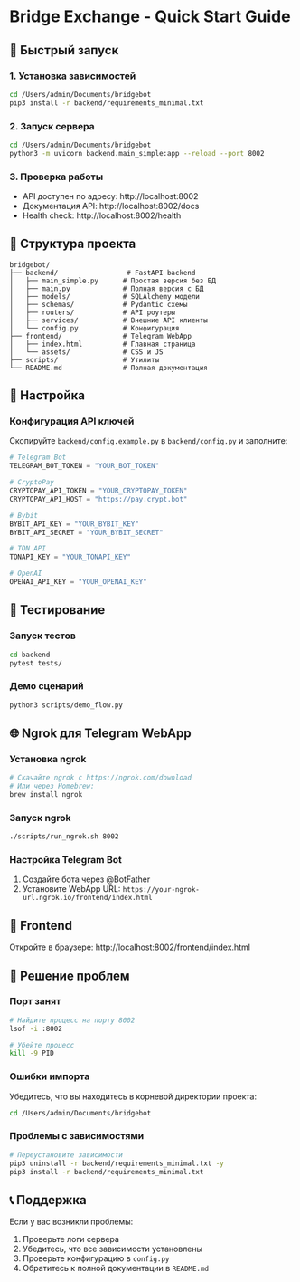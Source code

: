 # Bridge Exchange - Quick Start Guide

## 🚀 Быстрый запуск

### 1. Установка зависимостей
```bash
cd /Users/admin/Documents/bridgebot
pip3 install -r backend/requirements_minimal.txt
```

### 2. Запуск сервера
```bash
cd /Users/admin/Documents/bridgebot
python3 -m uvicorn backend.main_simple:app --reload --port 8002
```

### 3. Проверка работы
- API доступен по адресу: http://localhost:8002
- Документация API: http://localhost:8002/docs
- Health check: http://localhost:8002/health

## 📁 Структура проекта

```
bridgebot/
├── backend/                 # FastAPI backend
│   ├── main_simple.py      # Простая версия без БД
│   ├── main.py             # Полная версия с БД
│   ├── models/             # SQLAlchemy модели
│   ├── schemas/            # Pydantic схемы
│   ├── routers/            # API роутеры
│   ├── services/           # Внешние API клиенты
│   └── config.py           # Конфигурация
├── frontend/               # Telegram WebApp
│   ├── index.html          # Главная страница
│   └── assets/             # CSS и JS
├── scripts/                # Утилиты
└── README.md               # Полная документация
```

## 🔧 Настройка

### Конфигурация API ключей
Скопируйте `backend/config.example.py` в `backend/config.py` и заполните:

```python
# Telegram Bot
TELEGRAM_BOT_TOKEN = "YOUR_BOT_TOKEN"

# CryptoPay
CRYPTOPAY_API_TOKEN = "YOUR_CRYPTOPAY_TOKEN"
CRYPTOPAY_API_HOST = "https://pay.crypt.bot"

# Bybit
BYBIT_API_KEY = "YOUR_BYBIT_KEY"
BYBIT_API_SECRET = "YOUR_BYBIT_SECRET"

# TON API
TONAPI_KEY = "YOUR_TONAPI_KEY"

# OpenAI
OPENAI_API_KEY = "YOUR_OPENAI_KEY"
```

## 🧪 Тестирование

### Запуск тестов
```bash
cd backend
pytest tests/
```

### Демо сценарий
```bash
python3 scripts/demo_flow.py
```

## 🌐 Ngrok для Telegram WebApp

### Установка ngrok
```bash
# Скачайте ngrok с https://ngrok.com/download
# Или через Homebrew:
brew install ngrok
```

### Запуск ngrok
```bash
./scripts/run_ngrok.sh 8002
```

### Настройка Telegram Bot
1. Создайте бота через @BotFather
2. Установите WebApp URL: `https://your-ngrok-url.ngrok.io/frontend/index.html`

## 📱 Frontend

Откройте в браузере: http://localhost:8002/frontend/index.html

## 🐛 Решение проблем

### Порт занят
```bash
# Найдите процесс на порту 8002
lsof -i :8002

# Убейте процесс
kill -9 PID
```

### Ошибки импорта
Убедитесь, что вы находитесь в корневой директории проекта:
```bash
cd /Users/admin/Documents/bridgebot
```

### Проблемы с зависимостями
```bash
# Переустановите зависимости
pip3 uninstall -r backend/requirements_minimal.txt -y
pip3 install -r backend/requirements_minimal.txt
```

## 📞 Поддержка

Если у вас возникли проблемы:
1. Проверьте логи сервера
2. Убедитесь, что все зависимости установлены
3. Проверьте конфигурацию в `config.py`
4. Обратитесь к полной документации в `README.md`
